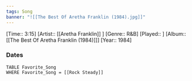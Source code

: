 ```yaml
---
tags: Song  
banner: "![[The Best Of Aretha Franklin (1984).jpg]]"
---
```

[Time:: 3:15]
[Artist:: [[Aretha Franklin]] ]
[Genre:: R&B]
[Played:: ]
[Album:: [[The Best Of Aretha Franklin (1984)]]]
[Year:: 1984]
### Dates
````dataview
TABLE Favorite_Song
WHERE Favorite_Song = [[Rock Steady]]
````